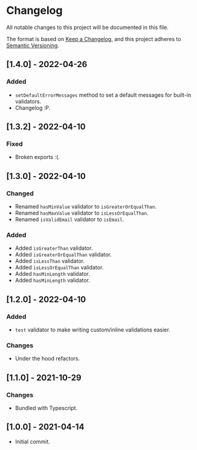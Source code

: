 # Changelog

All notable changes to this project will be documented in this file.

The format is based on [Keep a Changelog](https://keepachangelog.com/en/1.0.0/),
and this project adheres to [Semantic Versioning](https://semver.org/spec/v2.0.0.html).

## [1.4.0] - 2022-04-26
### Added
- `setDefaultErrorMessages` method to set a default messages for built-in validators.
- Changelog :P.

## [1.3.2] - 2022-04-10
### Fixed
- Broken exports :(.

## [1.3.0] - 2022-04-10
### Changed
- Renamed `hasMinValue` validator to `isGreaterOrEqualThan`.
- Renamed `hasMaxValue` validator to `isLessOrEqualThan`.
- Renamed `isValidEmail` validator to `isEmail`.

### Added
- Added `isGreaterThan` validator.
- Added `isGreaterOrEqualThan` validator.
- Added `isLessThan` validator.
- Added `isLessOrEqualThan` validator.
- Added `hasMinLength` validator.
- Added `hasMinLength` validator.

## [1.2.0] - 2022-04-10
### Added
- `test` validator to make writing custom/inline validations easier.

### Changes
- Under the hood refactors.

## [1.1.0] - 2021-10-29
### Changes
- Bundled with Typescript.

## [1.0.0] - 2021-04-14
- Initial commit.
